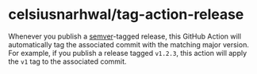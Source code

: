 # celsiusnarhwal/tag-action-release

Whenever you publish a [semver](https://semver.org)-tagged release, this GitHub Action will automatically tag the
associated commit with the matching major version. For example, if you publish a release tagged `v1.2.3`, this action
will apply the `v1` tag to the associated commit.

